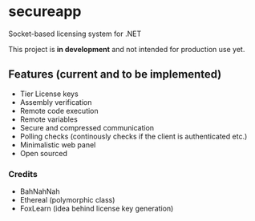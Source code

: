 # secureapp
Socket-based licensing system for .NET

This project is **in development** and not intended for production use yet.

## Features (current and to be implemented)
* Tier License keys
* Assembly verification
* Remote code execution
* Remote variables
* Secure and compressed communication
* Polling checks (continously checks if the client is authenticated etc.)
* Minimalistic web panel
* Open sourced

### Credits
* BahNahNah
* Ethereal (polymorphic class)
* FoxLearn (idea behind license key generation)